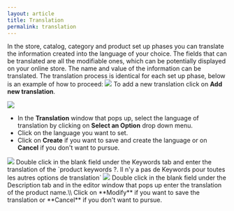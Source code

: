 ```yaml
---
layout: article
title: Translation
permalink: translation
---
```

In the store, catalog, category and product set up phases you can translate the information created into the language of your choice. The fields that can be translated are all the modifiable ones, which can be potentially displayed on your online store. The name and value of the information can be translated. The translation process is identical for each set up phase, below is an example of how to proceed:
<img src="{{ site.baseurl }}/images/translation/1.png"/>
To add a new translation click on **Add new translation**.

<img src="{{ site.baseurl }}/images/translation/2.png"/>

* In the **Translation** window that pops up, select the language of translation by clicking on **Select an Option** drop down menu.
* Click on the language you want to set.
* Click on **Create** if you want to save and create the language or on **Cancel** if you don't want to pursue.

<img src="{{ site.baseurl }}/images/translation/3.png"/>
Double click in the blank field under the Keywords tab and enter the translation of the `product keywords ?. Il n'y a pas de Keywords pour toutes les autres options de translation`

<img src="{{ site.baseurl }}/images/translation/4.png"/>
Double click in the blank field under the Description tab and in the editor window that pops up enter the translation of the product name.\\
Click on **Modify** if you want to save the translation or **Cancel** if you don't want to pursue.